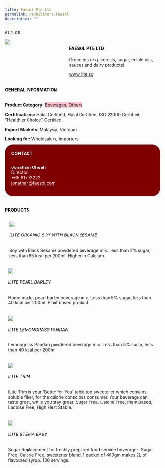 ```yaml
---
title: Faesol Pte Ltd
permalink: /exhibitors/faesol
description: ""
---
```

<head>
	<div class="flex-paragraph">
		<!--hi there! this is a comment and will provide you with instructional guides-->
		<!--insert booth number here!-->
		<p style="text-transform: uppercase">6l2-05</p></div>
			<div class="flex-container" style="display: flex; flex-wrap: wrap;">
				<!--insert DOWNLOAD link of company logo between the " marks!-->
			<div class="card sgds" style="flex: 1 1 40%; display: block;"><img src="https://drive.google.com/uc?id=1ex8jdmGfXB5gUpapPGAv3zn4_DRaA4Gz&export=download"></div>
	<div class="card-sgds" style="flex: 1 1 58%; display: block; margin-left: 3px">
		<h4 style="text-transform: uppercase; color: black;"><!--insert the exhibitor's name between the <b> tags here--><b>Faesol Pte Ltd</b></h4><!--insert the exhibitor's description between the <p> tags here-->
		<p>Groceries (e.g. cereals, sugar, edible oils, sauces and dairy products)</p>
		<!--insert the exhibitor's website link, making sure there is "https:// www." present please. make sure the entire https link goes in between the " marks-->
		<p><a href="www.ilite.sg" target="_blank"><!--insert the www website link here (no need for https)-->www.ilite.sg</a></p>
	</div>
</div>
</head>

<body>
	<h4 style="text-transform: uppercase; color: black;"><b>General Information</b></h4>
		<div class="flex-container" style="display: flex; flex-wrap: wrap;">
			<div class="card sgds" style="flex: 1 1 65%; display: block; align-self: stretch">
			<div class="flex-paragraph">
			<p><b>Product Category: </b><span style=" background-color: pink; border-radius: 10 px;"><!--insert the exhibitor's pdt cat between the <p> tags here-->Beverages, Others</span></p> 
				<p><b>Certifications: </b><!--insert all the exhibitor's certifications between the </b> and </p> here-->Halal Certified, Halal Certified, ISO 22000 Certified, "Healthier Choice" Certified</p>
			<p><b>Export Markets: </b><!--insert all the exhibitor's export markets between the </b> and </p> here-->Malaysia, Vietnam</p>
			<p style="margin-bottom: 10px;"><b>Looking for: </b><!--insert all the exhibitor's potential business partners between the </b> and </p> here-->Wholesalers, Importers</p>
			</div>
		</div>
		<div class="card sgds" style="flex: 1 1 35%; padding: 10px; display: block; background-color: maroon; border-radius: 25px; align-self: center;">
		<h4 style="color: white; margin-top: 10px; margin-left: 10px;">CONTACT</h4>
		<div class="flex-paragraph">
			<!--replace with exhibitor's: -->
			<p style="padding: 10px; color: white;"><b><!-- POC name-->Jonathan Cheah</b><br><!-- designation-->Director<br><!--contact number-->+65 91793222<br><!-- for linking purposes, insert their email after "mailto:"...--><a href="mailto:jonathan@faesol.com" style="color: white;"><!--...and also include the display email before </a> here-->jonathan@faesol.com</a></p>
		</div>
			</div>
		</div>
	<br>
		<h4 style="text-transform: uppercase; color: black;"><b>products</b></h4>
<div style="display: flex; flex-wrap: wrap;">
  <div class="card sgds" style="flex: 1 1 47%; margin: 10px; display: block;"><!--insert the exhibitor's DOWNLOAD image for product between the " marks here-->
	<div class="flex-image" style="display: block;"><img src="https://drive.google.com/uc?id=1mlv41bGPdZG8nQwQmdZzjcP51o2t0qOg&export=download"></div>
	<div class="flex-paragraph">
		<h6 style="text-transform: uppercase; color: black;"><!--insert product name before </h6> and product description after <p>-->iLite Organic Soy with Black Sesame</h6>
		<p>Soy with Black Sesame powdered beverage mix. Less than 2% sugar, less than 65 kcal per 200ml. Higher in Calcium.

</p></div>
	</div>
		<div class="card sgds" style="flex: 1 1 47%; margin: 10px; display: block;">
		<div class="flex-image" style="display: block;"><img src="https://drive.google.com/uc?id=1JN7GR60fE-61x36mrEpNFnrAx9_WO4Lr&export=download"></div>
	<div class="flex-paragraph">
		<h6 style="text-transform: uppercase; color: black;">  
iLite Pearl Barley</h6>
		<p>Home made, pearl barley beverage mix. Less than 5% sugar, less than 40 kcal per 200ml. Plant based product.


</p></div>
	</div>
		<div class="card sgds" style="flex: 1 1 47%; margin: 10px; display: block;">
		<div class="flex-image" style="display: block;"><img src="https://drive.google.com/uc?id=1R-RpP8IMz1rHMn9pfB3Xt36QaySMasvw&export=download"></div>
	<div class="flex-paragraph">
		<h6 style="text-transform: uppercase; color: black;">iLite Lemongrass Pandan</h6>
		<p>Lemongrass Pandan powdered beverage mix. Less than 5% sugar, less than 40 kcal per 200ml
</p></div>
		</div>
		<div class="card sgds" style="flex: 1 1 47%; margin: 10px; display: block;">
		<div class="flex-image" style="display: block;"><img src="https://drive.google.com/uc?id=17KFPI7IS8t4jFdGOoQiQUVt9pM4mZIkH&export=download"></div>
	<div class="flex-paragraph">
		<h6 style="text-transform: uppercase; color: black;">iLite Trim</h6>
		<p>iLite Trim is your 'Better for You' table top sweetener which contains soluble fiber, for the calorie conscious consumer. Your beverage can taste great, while you stay great. Sugar Free, Calorie Free, Plant Based, Lactose Free, High Heat Stable.
</p></div>
	</div>
		<div class="card sgds" style="flex: 1 1 47%; margin: 10px; display: block;">
		<div class="flex-image" style="display: block;"><img src="https://drive.google.com/uc?id=1lKxRb4FuNzzP_D8poFD2geferJY5BWBd&export=download"></div>
	<div class="flex-paragraph">
		<h6 style="text-transform: uppercase; color: black;">iLite Stevia Easy</h6>
		<p>Sugar Replacement for freshly prepared food service beverages. Sugar Free, Calorie Free, sweetener blend. 1 packet of 400gm makes 2L of flavoured syrup. 130 servings.
</p></div>
	</div>
	<!--don't delete these 2 tags. double check how the layout looks on the right too and lemme know if there are any problems! thank u so much for ur hardwork!-->
	</div>
</body>